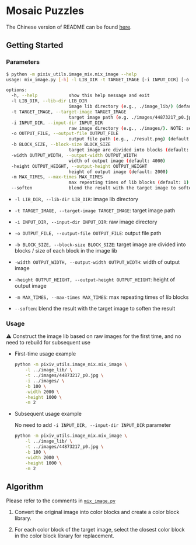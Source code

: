 # Mosaic Puzzles

The Chinese version of README can be found [here](./IMAGE_MIX_CN.md).

## Getting Started

### Parameters

```bash
$ python -m pixiv_utils.image_mix.mix_image --help
usage: mix_image.py [-h] -l LIB_DIR -t TARGET_IMAGE [-i INPUT_DIR] [-o OUTPUT_FILE] [-b BLOCK_SIZE] [-width OUTPUT_WIDTH] [-height OUTPUT_HEIGHT] [-m MAX_TIMES] [--soften]

options:
  -h, --help            show this help message and exit
  -l LIB_DIR, --lib-dir LIB_DIR
                        image lib directory (e.g., ./image_lib/) (default: None)
  -t TARGET_IMAGE, --target-image TARGET_IMAGE
                        target image path (e.g. ./images/44873217_p0.jpg) (default: None)
  -i INPUT_DIR, --input-dir INPUT_DIR
                        raw image directory (e.g., ./images/). NOTE: set to None if image lib is already constructed (default: None)
  -o OUTPUT_FILE, --output-file OUTPUT_FILE
                        output file path (e.g., ./result.png) (default: result.png)
  -b BLOCK_SIZE, --block-size BLOCK_SIZE
                        target image are divided into blocks (default: 50)
  -width OUTPUT_WIDTH, --output-width OUTPUT_WIDTH
                        width of output image (default: 4000)
  -height OUTPUT_HEIGHT, --output-height OUTPUT_HEIGHT
                        height of output image (default: 2000)
  -m MAX_TIMES, --max-times MAX_TIMES
                        max repeating times of lib blocks (default: 1)
  --soften              blend the result with the target image to soften the result (default: False)
```

- `-l LIB_DIR, --lib-dir LIB_DIR`: image lib directory

- `-t TARGET_IMAGE, --target-image TARGET_IMAGE`: target image path

- `-i INPUT_DIR, --input-dir INPUT_DIR`: raw image directory

- `-o OUTPUT_FILE, --output-file OUTPUT_FILE`: output file path

- `-b BLOCK_SIZE, --block-size BLOCK_SIZE`: target image are divided into blocks / size of each block in the image lib

- `-width OUTPUT_WIDTH, --output-width OUTPUT_WIDTH`: width of output image

- `-height OUTPUT_HEIGHT, --output-height OUTPUT_HEIGHT`: height of output image

- `-m MAX_TIMES, --max-times MAX_TIMES`: max repeating times of lib blocks

- `--soften`: blend the result with the target image to soften the result

### Usage

:warning: Construct the image lib based on raw images for the first time, and no need to rebuild for subsequent use

- First-time usage example

  ```bash
  python -m pixiv_utils.image_mix.mix_image \
      -l ../image_lib/ \
      -t ../images/44873217_p0.jpg \
      -i ../images/ \
      -b 100 \
      -width 2000 \
      -height 1000 \
      -m 2
  ```

- Subsequent usage example

  No need to add `-i INPUT_DIR, --input-dir INPUT_DIR` parameter

  ```bash
  python -m pixiv_utils.image_mix.mix_image \
      -l ../image_lib/ \
      -t ../images/44873217_p0.jpg \
      -b 100 \
      -width 2000 \
      -height 1000 \
      -m 2
  ```

## Algorithm

Please refer to the comments in [`mix_image.py`](../pixiv_utils/image_mix/mix_image.py)

1. Convert the original image into color blocks and create a color block library.

2. For each color block of the target image, select the closest color block in the color block library for replacement.
